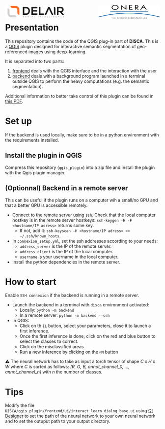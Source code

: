 <img src="https://github.com/delair-ai/DISCA/blob/master/imgs/logo-delair.png" alt="drawing" width="200" align="left"/>

<img src="https://github.com/delair-ai/DISCA/blob/master/imgs/logo-onera.png" alt="drawing" width="200"  align="right"/>

<br />

# Presentation
This repository contains the code of the QGIS plug-in part of **DISCA**. This is a [QGIS](https://www.qgis.org/en/site/) plugin designed for interactive semantic segmentation of geo-referenced images using deep-learning. 

It is separated into two parts:

1. [frontend](./frontend) deals with the QGIS interface and the interaction with the user
2. [backend](./backend) deals with a background program launched in a terminal outside QGIS to perform the heavy computations (e.g. the semantic segmentation).

Additional information to better take control of this plugin can be found in [this PDF](./DISIR_plugin_instructions.pdf).

# Set up

If the backend is used locally, make sure to be in a python environment with the requirements installed. 
## Install the plugin in QGIS
Compress this repository (`qgis_plugin`) into a zip file and install the plugin with the Qgis plugin manager.

## (Optionnal) Backend in a remote server
This can be useful if the plugin runs on a computer wih a small/no GPU and that a better GPU is accessible remotely. 
 - Connect to the remote server using `ssh`. Check that the local computer hostkey is in the remote server hostkeys: `ssh-keygen -H -F <hostname/IP adress>` returns some key.
    - If not, add it: `ssh-keyscan -H <hostname/IP adress> >> ~/.ssh/known_hosts`.
 - In `connexion_setup.yml`, set the ssh addresses according to your needs: 
    - `address_server` is the IP of the remote server.
    - `address_client` is the IP of the local computer.
    - `username` is your username in the local computer.
- Install the python dependencies in the remote server.


# How to start

 Enable `SSH connexion` if the backend is running in a remote server.
  - Launch the backend in a terminal with `disca` environment activated:
    - Locally: `python -m backend`
    - In a remote server: `python -m backend --ssh`
 - In QGIS:
    - Click on th `IL` button, select your parameters, close it to launch a first inference.
    - Once the first inference is done, click on the red and blue button to select the classes to correct.
    - Click on the misclassified areas
    - Run a new inference by clicking on the `NN` button

:warning: The neural network has to take as input a torch tensor of shape *C* x *H* x *W* where $C$ is sorted as follows: *[R, G, B, annot_channel_0, ..., annot_channel_n]* with *n* the number of classes.

# Tips
Modify the file `DISCA/qgis_plugin/frontend/ui/interact_learn_dialog_base.ui` using [Qt Designer](https://doc.qt.io/qt-5/qtdesigner-manual.html) to set the path of the neural network to your own neural network and to set the outuput path to your output directory.